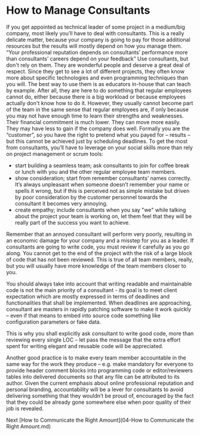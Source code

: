 # How to Manage Consultants

If you get appointed as technical leader of some project in a medium/big company, most likely you’ll have to deal with consultants. This is a really delicate matter, because your company is going to pay for those additional resources but the results will mostly depend on how you manage them.
“Your professional reputation depends on consultants’ performance more than consultants’ careers depend on your feedback” 
Use consultants, but don't rely on them. They are wonderful people and deserve a great deal of respect. Since they get to see a lot of different projects, they often know more about specific technologies and even programming techniques than you will. The best way to use them is as educators in-house that can teach by example. After all, they are here to do something that regular employees cannot do, either because there is a big workload or because employees actually don't know how to do it.
However, they usually cannot become part of the team in the same sense that regular employees are, if only because you may not have enough time to learn their strengths and weaknesses. Their financial commitment is much lower. They can move more easily. They may have less to gain if the company does well.
Formally you are the “customer”, so you have the right to pretend what you payed for – results – but this cannot be achieved just by scheduling deadlines. To get the most from consultants, you’ll have to leverage on your social skills more than rely on project management or scrum tools:
- start building a seamless team; ask consultants to join for coffee break or lunch with you and the other regular employee team members.
- show consideration; start from remember consultants’ names correctly. It’s always unpleasant when someone doesn’t remember your name or spells it wrong, but if this is perceived not as simple mistake but driven by poor consideration by the customer personnel towards the consultant it becomes very annoying.
- create empathy; include consultants when you say "we" while talking about the project your team is working on, let them feel that they will be really part of the success you want to achieve.

Remember that an annoyed consultant will perform very poorly, resulting in an economic damage for your company and a misstep for you as a leader.
If consultants are going to write code, you must review it carefully as you go along. You cannot get to the end of the project with the risk of a large block of code that has not been reviewed. This is true of all team members, really, but you will usually have more knowledge of the team members closer to you.

You should always take into account that writing readable and maintainable code is not the main priority of a consultant - its goal is to meet client expectation which are mostly expressed in terms of deadlines and functionalities that shall be implemented. 
When deadlines are approaching, consultant are masters in rapidly patching software to make it work quickly – even if that means to embed into source code something like configuration parameters or fake data.

This is why you shall explicitly ask consultant to write good code, more than reviewing every single LOC – let pass the message that the extra effort spent for writing elegant and reusable code will be appreciated.

Another good practice is to make every team member accountable in the same way for the work they produce – e.g. make mandatory for everyone to provide header comment blocks into programming code or editor/reviewers tables into delivered documents so that any file can be attributed to its author. Given the current emphasis about online professional reputation and personal branding, accountability will be a lever for consultants to avoid delivering something that they wouldn’t be proud of, encouraged by the fact that they could be already gone somewhere else when poor quality of their job is revealed.


Next [How to Communicate the Right Amount](04-How to Communicate the Right Amount.md)

